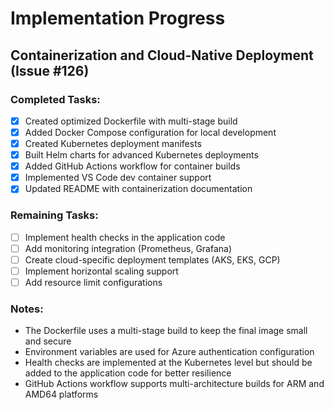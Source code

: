 



# Implementation Progress

## Containerization and Cloud-Native Deployment (Issue #126)

### Completed Tasks:
- [x] Created optimized Dockerfile with multi-stage build
- [x] Added Docker Compose configuration for local development
- [x] Created Kubernetes deployment manifests
- [x] Built Helm charts for advanced Kubernetes deployments
- [x] Added GitHub Actions workflow for container builds
- [x] Implemented VS Code dev container support
- [x] Updated README with containerization documentation

### Remaining Tasks:
- [ ] Implement health checks in the application code
- [ ] Add monitoring integration (Prometheus, Grafana)
- [ ] Create cloud-specific deployment templates (AKS, EKS, GCP)
- [ ] Implement horizontal scaling support
- [ ] Add resource limit configurations

### Notes:
- The Dockerfile uses a multi-stage build to keep the final image small and secure
- Environment variables are used for Azure authentication configuration
- Health checks are implemented at the Kubernetes level but should be added to the application code for better resilience
- GitHub Actions workflow supports multi-architecture builds for ARM and AMD64 platforms


